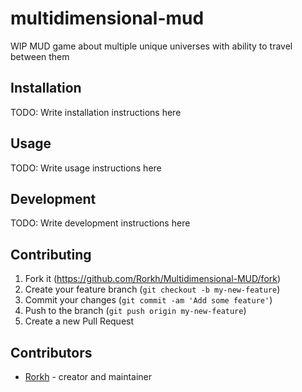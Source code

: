 # multidimensional-mud

WIP MUD game about multiple unique universes with ability to travel between them

## Installation

TODO: Write installation instructions here

## Usage

TODO: Write usage instructions here

## Development

TODO: Write development instructions here

## Contributing

1. Fork it (<https://github.com/Rorkh/Multidimensional-MUD/fork>)
2. Create your feature branch (`git checkout -b my-new-feature`)
3. Commit your changes (`git commit -am 'Add some feature'`)
4. Push to the branch (`git push origin my-new-feature`)
5. Create a new Pull Request

## Contributors

- [Rorkh](https://github.com/Rorkh) - creator and maintainer
